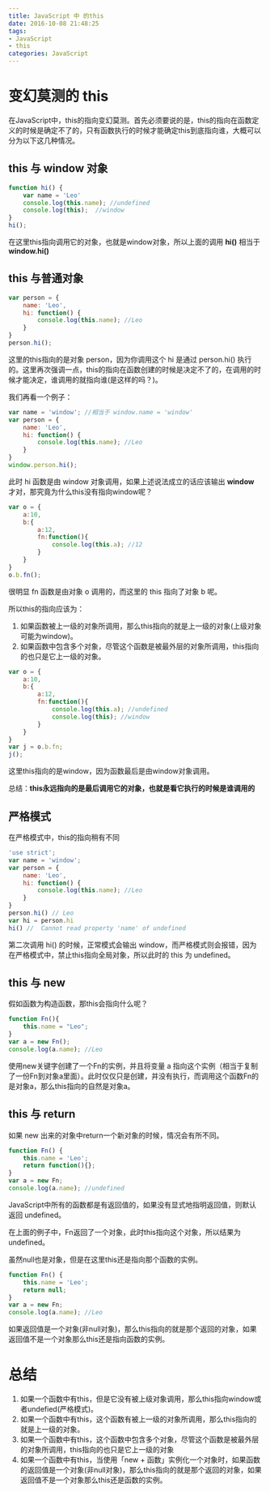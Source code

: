```yaml
---
title: JavaScript 中 的this
date: 2016-10-08 21:48:25
tags:
- JavaScript
- this
categories: JavaScript
---
```

# 变幻莫测的 this

在JavaScript中，this的指向变幻莫测。首先必须要说的是，this的指向在函数定义的时候是确定不了的，只有函数执行的时候才能确定this到底指向谁，大概可以分为以下这几种情况。
<!-- more -->

## this 与 window 对象

```javascript
function hi() {
    var name = 'Leo'
    console.log(this.name); //undefined
    console.log(this);  //window
}
hi();
```
在这里this指向调用它的对象，也就是window对象，所以上面的调用 **hi()** 相当于 **window.hi()**

## this 与普通对象

```javascript
var person = {
    name: 'Leo',
    hi: function() {
        console.log(this.name); //Leo
    }
}
person.hi();
```

这里的this指向的是对象 person，因为你调用这个 hi 是通过 person.hi() 执行的。这里再次强调一点，this的指向在函数创建的时候是决定不了的，在调用的时候才能决定，谁调用的就指向谁(是这样的吗？)。

我们再看一个例子：

```javascript
var name = 'window'; //相当于 window.name = 'window'
var person = {
    name: 'Leo',
    hi: function() {
        console.log(this.name); //Leo
    }
}
window.person.hi();
```

此时 hi 函数是由 window 对象调用，如果上述说法成立的话应该输出 **window** 才对，那究竟为什么this没有指向window呢？

```javascript
var o = {
    a:10,
    b:{
        a:12,
        fn:function(){
            console.log(this.a); //12
        }
    }
}
o.b.fn();
```
很明显 fn 函数是由对象 o 调用的，而这里的 this 指向了对象 b 呢。

所以this的指向应该为：

1. 如果函数被上一级的对象所调用，那么this指向的就是上一级的对象(上级对象可能为window)。
2. 如果函数中包含多个对象，尽管这个函数是被最外层的对象所调用，this指向的也只是它上一级的对象。

```javascript
var o = {
    a:10,
    b:{
        a:12,
        fn:function(){
            console.log(this.a); //undefined
            console.log(this); //window
        }
    }
}
var j = o.b.fn;
j();
```
这里this指向的是window，因为函数最后是由window对象调用。

总结：**this永远指向的是最后调用它的对象，也就是看它执行的时候是谁调用的**


## 严格模式

在严格模式中，this的指向稍有不同

```javascript
'use strict';
var name = 'window';
var person = {
    name: 'Leo',
    hi: function() {
        console.log(this.name); //Leo
    }
}
person.hi() // Leo
var hi = person.hi
hi() //  Cannot read property 'name' of undefined
```

第二次调用 hi() 的时候，正常模式会输出 window，而严格模式则会报错，因为在严格模式中，禁止this指向全局对象，所以此时的 this 为 undefined。

## this 与 new

假如函数为构造函数，那this会指向什么呢？

```javascript
function Fn(){
    this.name = "Leo";
}
var a = new Fn();
console.log(a.name); //Leo
```

使用new关键字创建了一个Fn的实例，并且将变量 a 指向这个实例（相当于复制了一份Fn到对象a里面）。此时仅仅只是创建，并没有执行，而调用这个函数Fn的是对象a，那么this指向的自然是对象a。

## this 与 return

如果 new 出来的对象中return一个新对象的时候，情况会有所不同。
```javascript
function Fn() {  
    this.name = 'Leo';  
    return function(){};
}
var a = new Fn;  
console.log(a.name); //undefined
```

JavaScript中所有的函数都是有返回值的，如果没有显式地指明返回值，则默认返回 undefined。

在上面的例子中，Fn返回了一个对象，此时this指向这个对象，所以结果为 undefined。

虽然null也是对象，但是在这里this还是指向那个函数的实例。

```javascript
function Fn() {  
    this.name = 'Leo';  
    return null;
}
var a = new Fn;  
console.log(a.name); //Leo
```

如果返回值是一个对象(非null对象)，那么this指向的就是那个返回的对象，如果返回值不是一个对象那么this还是指向函数的实例。


# 总结

1. 如果一个函数中有this，但是它没有被上级对象调用，那么this指向window或者undefied(严格模式)。
2. 如果一个函数中有this，这个函数有被上一级的对象所调用，那么this指向的就是上一级的对象。
3. 如果一个函数中有this，这个函数中包含多个对象，尽管这个函数是被最外层的对象所调用，this指向的也只是它上一级的对象
4. 如果一个函数中有this，当使用「new + 函数」实例化一个对象时，如果函数的返回值是一个对象(非null对象)，那么this指向的就是那个返回的对象，如果返回值不是一个对象那么this还是函数的实例。
